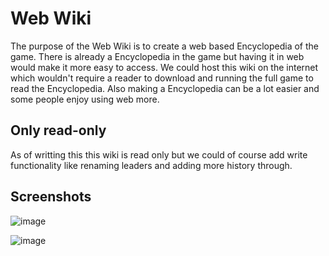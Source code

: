 # Web Wiki

The purpose of the Web Wiki is to create a web based Encyclopedia of the game. There is already a Encyclopedia in the game but having it in web would make it more easy to access. We could host this wiki on the internet which wouldn't require a reader to download and running the full game to read the Encyclopedia. Also making a Encyclopedia can be a lot easier and some people enjoy using web more.

## Only read-only

As of writting this this wiki is read only but we could of course add write functionality like renaming leaders and adding more history through. 

## Screenshots

![image](https://user-images.githubusercontent.com/124282214/233780005-29965187-6c48-46d3-a17a-e0f5c1271358.png)

![image](https://user-images.githubusercontent.com/124282214/233780071-50c8aee1-109e-4d1a-b4e4-688823ee75f5.png)
